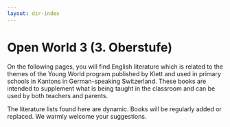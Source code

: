 ```yaml
---
layout: dir-index
---
```


# Open World 3 (3. Oberstufe)

On the following pages, you will find English literature which is related to the themes of the Young World program published by Klett and used in primary schools in Kantons in German-speaking Switzerland.  These books are intended to supplement what is being taught in the classroom and can be used by both teachers and parents. 

The literature lists found here are dynamic.  Books will be regularly added or replaced.  We warmly welcome your suggestions.  

<!--stackedit_data:
eyJoaXN0b3J5IjpbMTM2NjA3Mjk1MCwtMTQxNjU1NTM0NSwxMT
gxMjMxOTU3LDEyMDQ0NjA5MDcsMTgzNzI1NTU2OF19
-->